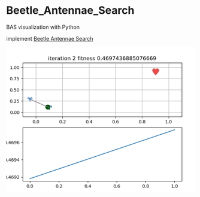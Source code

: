 # Beetle_Antennae_Search
BAS visualization with Python

implement
<a href="https://arxiv.org/abs/1710.10724"> Beetle Antennae Search </a>

![image](https://raw.githubusercontent.com/Fritingo/Beetle_Antennae_Search/master/doc/BAS.gif)

